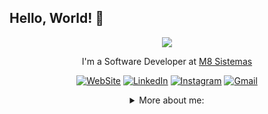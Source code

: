 ## Hello, World! 👋

<div align="center">

<img src="https://user-images.githubusercontent.com/56282554/174655304-d35e92f9-d145-4041-ac20-faf4b8a7adf4.gif" />

I'm a Software Developer at <a href="https://erpm8.cloud/">M8 Sistemas</a></p>

[![WebSite](https://img.shields.io/badge/website-000000?style=for-the-badge&logo=About.me&logoColor=white)](https://luizzanoni.vercel.app/)
[![LinkedIn](https://img.shields.io/badge/LinkedIn-0077B5?style=for-the-badge&logo=linkedin&logoColor=white)](https://www.linkedin.com/in/luizgustavozanoni/)
[![Instagram](https://img.shields.io/badge/Instagram-E4405F?style=for-the-badge&logo=instagram&logoColor=white)](https://www.instagram.com/luiz.gzanoni/)
[![Gmail](https://img.shields.io/badge/Gmail-D14836?style=for-the-badge&logo=gmail&logoColor=white)](mailto:dev.luizzanoni@gmail.com)



<details>
<summary> More about me:</summary>
<div align="left">


``` js
const luizzanoni = {
    personal: {
        fullName: 'Luiz Gustavo Zanoni',
        birthDate: '2000-01-27',
        pronouns: 'he' | 'him',
        interests: ['music', 'games', 'language learning', 'trips', 'motorcycle'],
        motivation: [
            'Discover and code new things',
            'Making life easier and smarter through tech',
        ]
    }
    
    technical: {
        technologies: {
            Python,
            HTML,
            CSS,
            Javascript,
            dotNET,
            ASP.NET MVC
            React,
            APIs,
            nextJS,
            PL/SQL,
        }
    }
}
```
  
</div>
</details>
  
<!--
**luizzanoni/luizzanoni** is a ✨ _special_ ✨ repository because its `README.md` (this file) appears on your GitHub profile.

Here are some ideas to get you started:

- 🔭 I’m currently working on ...
- 🌱 I’m currently learning ...
- 👯 I’m looking to collaborate on ...
- 🤔 I’m looking for help with ...
- 💬 Ask me about ...
- 📫 How to reach me: ...
- 😄 Pronouns: ...
- ⚡ Fun fact: ...
-->
